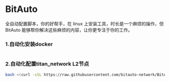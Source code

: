 # BitAuto

全自动配置脚本，你的好帮手，在 linux 上安装工具，时长是一个麻烦的操作，但 BitAuto 能够帮你解决这些麻烦的内容，让你更专注于你的工作。

### 1.自动化安装docker

```bash

```


### 2.自动化配置titan_network L2节点
```bash
bash <(curl -sSL https://raw.githubusercontent.com/bitauto-network/BitAuto/main/titan_network/install.sh)
```
